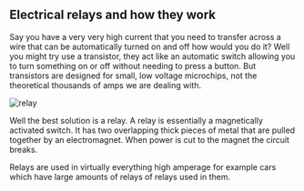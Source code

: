 ## Electrical relays and how they work
Say you have a very very high current that you need to transfer across a wire that can be automatically turned on and off how would you do it? Well you might try use a transistor, they act like an automatic switch allowing you to turn something on or off without needing to press a button. But transistors are designed for small, low voltage microchips, not the theoretical thousands of amps we are dealing with.

![relay](PBL/img/IMG_2423.JPG)

Well the best solution is a relay. A relay is essentially a magnetically activated switch. It has two overlapping thick pieces of metal that are pulled together by an electromagnet. When power is cut to the magnet the circuit breaks.

Relays are used in virtually everything high amperage for example cars which have large amounts of relays of relays used in them.
